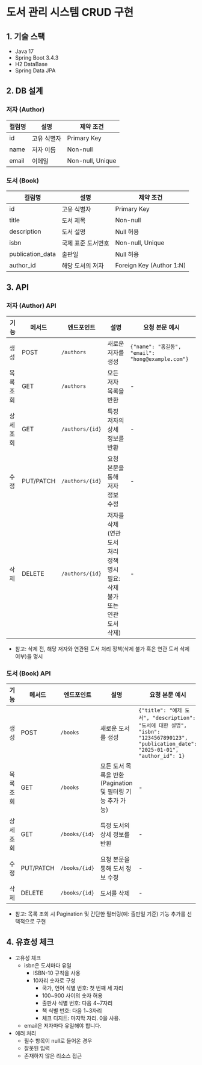# 도서 관리 시스템 CRUD 구현

## 1. 기술 스택
- Java 17
- Spring Boot 3.4.3
- H2 DataBase
- Spring Data JPA

## 2. DB 설계
### 저자 (Author)
| 컬럼명           | 설명                | 제약 조건           |
|------------------|---------------------|---------------------|
| id              | 고유 식별자         | Primary Key         |
| name            | 저자 이름           | Non-null            |
| email           | 이메일              | Non-null, Unique    |

### 도서 (Book)
| 컬럼명           | 설명                | 제약 조건           |
|------------------|---------------------|---------------------|
| id              | 고유 식별자         | Primary Key         |
| title           | 도서 제목           | Non-null            |
| description     | 도서 설명           | Null 허용           |
| isbn            | 국제 표준 도서번호  | Non-null, Unique    |
| publication_data| 출판일              | Null 허용           |
| author_id       | 해당 도서의 저자    | Foreign Key (Author 1:N) |

## 3. API
### 저자 (Author) API
| 기능       | 메서드   | 엔드포인트         | 설명                                                                 | 요청 본문 예시                                      |
|------------|----------|--------------------|----------------------------------------------------------------------|----------------------------------------------------|
| 생성       | POST     | `/authors`         | 새로운 저자를 생성                                           | `{"name": "홍길동", "email": "hong@example.com"}` |
| 목록 조회  | GET      | `/authors`         | 모든 저자 목록을 반환                                        | -                                                  |
| 상세 조회  | GET      | `/authors/{id}`    | 특정 저자의 상세 정보를 반환                                  | -                                                  |
| 수정       | PUT/PATCH| `/authors/{id}`    | 요청 본문을 통해 저자 정보 수정                               | -                                                  |
| 삭제       | DELETE   | `/authors/{id}`    | 저자를 삭제 (연관 도서 처리 정책 명시 필요: 삭제 불가 또는 연관 도서 삭제) | -                                                  |

- 참고: 삭제 전, 해당 저자와 연관된 도서 처리 정책(삭제 불가 혹은 연관 도서 삭제 여부)을 명시

### 도서 (Book) API
| 기능       | 메서드   | 엔드포인트         | 설명                                                                 | 요청 본문 예시                                                                 |
|------------|----------|--------------------|----------------------------------------------------------------------|-------------------------------------------------------------------------------|
| 생성       | POST     | `/books`           | 새로운 도서를 생성                                            | `{"title": "예제 도서", "description": "도서에 대한 설명", "isbn": "1234567890123", "publication_date": "2025-01-01", "author_id": 1}` |
| 목록 조회  | GET      | `/books`           | 모든 도서 목록을 반환 (Pagination 및 필터링 기능 추가 가능)   | -                                                                             |
| 상세 조회  | GET      | `/books/{id}`      | 특정 도서의 상세 정보를 반환                                  | -                                                                             |
| 수정       | PUT/PATCH| `/books/{id}`      | 요청 본문을 통해 도서 정보 수정                               | -                                                                             |
| 삭제       | DELETE   | `/books/{id}`      | 도서를 삭제                                                  | -                                                                             |

- 참고: 목록 조회 시 Pagination 및 간단한 필터링(예: 출판일 기준) 기능 추가를 선택적으로 구현

## 4. 유효성 체크
- 고유성 체크
  - isbn은 도서마다 유일
    - ISBN-10 규칙을 사용
    - 10자리 숫자로 구성
      - 국가, 언어 식별 번호: 첫 번째 세 자리
      - 100~900 사이의 숫자 허용
      - 출판사 식별 번호: 다음 4~7자리
      - 책 식별 번호: 다음 1~3자리
      - 체크 디지트: 마지막 자리. 0을 사용.
  - email은 저자마다 유일해야 합니다.
- 에러 처리
  - 필수 항목이 null로 들어온 경우
  - 잘못된 입력
  - 존재하지 않은 리소스 접근